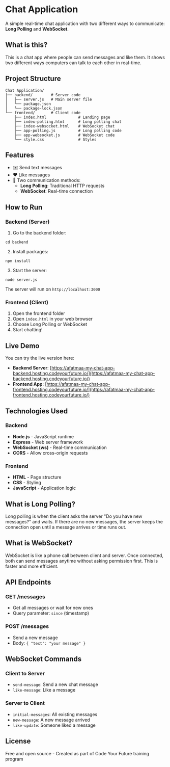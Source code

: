 # Chat Application

A simple real-time chat application with two different ways to communicate: **Long Polling** and **WebSocket**.

## What is this?

This is a chat app where people can send messages and like them. It shows two different ways computers can talk to each other in real-time.

## Project Structure

```
Chat Application/
├── backend/        # Server code
│   ├── server.js   # Main server file
│   └── package.json
│   └── package-lock.json
└── frontend/       # Client code
    ├── index.html              # Landing page
    ├── index-polling.html      # Long polling chat
    ├── index-websocket.html    # WebSocket chat
    ├── app-polling.js          # Long polling code
    ├── app-websocket.js        # WebSocket code
    └── style.css               # Styles
```

## Features

- ✉️ Send text messages
- ❤️ Like messages
- 🔄 Two communication methods:
  - **Long Polling**: Traditional HTTP requests
  - **WebSocket**: Real-time connection

## How to Run

### Backend (Server)

1. Go to the backend folder:
```
cd backend
```

2. Install packages:
```
npm install
```

3. Start the server:
```
node server.js
```

The server will run on `http://localhost:3000`

### Frontend (Client)

1. Open the frontend folder
2. Open `index.html` in your web browser
3. Choose Long Polling or WebSocket
4. Start chatting!

## Live Demo

You can try the live version here:

- **Backend Server**: [https://afatmaa-my-chat-app-backend.hosting.codeyourfuture.io/](https://afatmaa-my-chat-app-backend.hosting.codeyourfuture.io/)
- **Frontend App**: [https://afatmaa-my-chat-app-frontend.hosting.codeyourfuture.io/](https://afatmaa-my-chat-app-frontend.hosting.codeyourfuture.io/)

## Technologies Used

### Backend
- **Node.js** - JavaScript runtime
- **Express** - Web server framework
- **WebSocket (ws)** - Real-time communication
- **CORS** - Allow cross-origin requests

### Frontend
- **HTML** - Page structure
- **CSS** - Styling
- **JavaScript** - Application logic

## What is Long Polling?

Long polling is when the client asks the server "Do you have new messages?" and waits. If there are no new messages, the server keeps the connection open until a message arrives or time runs out.

## What is WebSocket?

WebSocket is like a phone call between client and server. Once connected, both can send messages anytime without asking permission first. This is faster and more efficient.

## API Endpoints

### GET /messages
- Get all messages or wait for new ones
- Query parameter: `since` (timestamp)

### POST /messages
- Send a new message
- Body: `{ "text": "your message" }`

## WebSocket Commands

### Client to Server
- `send-message`: Send a new chat message
- `like-message`: Like a message

### Server to Client
- `initial-messages`: All existing messages
- `new-message`: A new message arrived
- `like-update`: Someone liked a message

## License

Free and open source - Created as part of Code Your Future training program